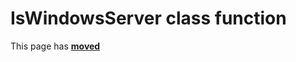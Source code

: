 # IsWindowsServer class function #

This page has [**moved**](https://lib-docs.delphidabbler.com/SysInfo/5/API/TPJOSInfo-IsWindowsServer)